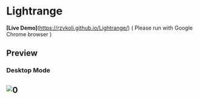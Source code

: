 # Lightrange

**[Live Demo]**(https://rzvkoli.github.io/Lightrange/)
( Please run with Google Chrome browser )

## Preview
### Desktop Mode
![0](https://user-images.githubusercontent.com/100797809/178154785-22ce3db3-8d71-4980-984b-c820e688a15d.png)
---
